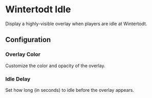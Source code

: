 # Wintertodt Idle

Display a highly-visible overlay when players are idle at Wintertodt.

## Configuration

### Overlay Color

Customize the color and opacity of the overlay.

### Idle Delay

Set how long (in seconds) to idle before the overlay appears.
